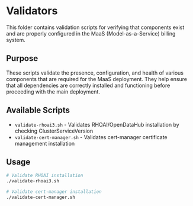 # Validators

This folder contains validation scripts for verifying that components exist and are properly configured in the MaaS (Model-as-a-Service) billing system.

## Purpose

These scripts validate the presence, configuration, and health of various components that are required for the MaaS deployment. They help ensure that all dependencies are correctly installed and functioning before proceeding with the main deployment.

## Available Scripts

- `validate-rhoai3.sh` - Validates RHOAI/OpenDataHub installation by checking ClusterServiceVersion
- `validate-cert-manager.sh` - Validates cert-manager certificate management installation

## Usage

```bash
# Validate RHOAI installation
./validate-rhoai3.sh

# Validate cert-manager installation
./validate-cert-manager.sh
```

